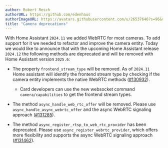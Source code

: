```yaml
---
author: Robert Resch
authorURL: https://github.com/edenhaus
authorImageURL: https://avatars.githubusercontent.com/u/26537646?s=96&v=4
title: "Camera deprecations"
---
```


With Home Assistant `2024.11` we added WebRTC for most cameras. To add support for it we needed to refactor and improve the camera entity.
Today we would like to announce that with the upcoming Home Assistant release `2024.12` the following methods are deprecated and will be removed with Home Assistant version `2025.6`:

- The property `frontend_stream_type` will be removed. As of `2024.11` Home assistant will identify the frontend stream type by checking if the camera entity implements the native WebRTC methods ([#130932](https://github.com/home-assistant/core/pull/130932)).
    - Card developers can use the new websocket command `camera/capabilities` to get the frontend stream types.

- The method `async_handle_web_rtc_offer` will be removed. Please use `async_handle_async_webrtc_offer` and the async WebRTC signaling approach ([#131285](https://github.com/home-assistant/core/pull/131285)).

- The method `async_register_rtsp_to_web_rtc_provider` has been deprecated. Please use `async_register_webrtc_provider`, which offers more flexibility and supports the async WebRTC signaling approach ([#131462](https://github.com/home-assistant/core/pull/131462)).
